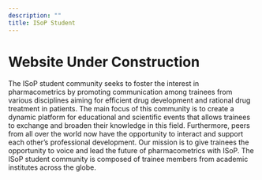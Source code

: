 ```yaml
---
description: ""
title: ISoP Student
---
```


# Website Under Construction


The ISoP student community seeks to foster the interest in pharmacometrics by promoting communication among trainees from various disciplines aiming for efficient drug development and rational drug treatment in patients. The main focus of this community is to create a dynamic platform for educational and scientific events that allows trainees to exchange and broaden their knowledge in this field. Furthermore, peers from all over the world now have the opportunity to interact and support each other’s professional development. Our mission is to give trainees the opportunity to voice and lead the future of pharmacometrics with ISoP. The ISoP student community is composed of trainee members from academic institutes across the globe.


